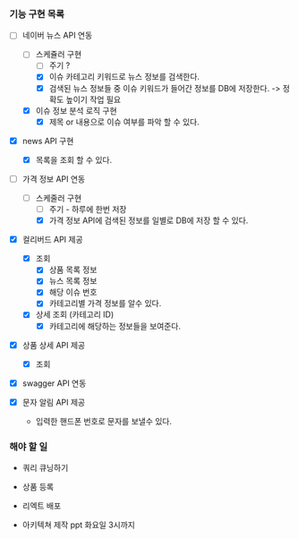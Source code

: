### 기능 구현 목록

- [ ] 네이버 뉴스 API 연동
    - [ ] 스케쥴러 구현
        - [ ] 주기 ?
        - [x] 이슈 카테고리 키워드로 뉴스 정보를 검색한다. 
        - [x] 검색된 뉴스 정보들 중 이슈 키워드가 들어간 정보를 DB에 저장한다.
          -> 정확도 높이기 작업 필요                
    - [x] 이슈 정보 분석 로직 구현
        - [x] 제목 or 내용으로 이슈 여부를 파악 할 수 있다.

- [x] news API 구현
    - [x] 목록을 조회 할 수 있다.
  
- [ ] 가격 정보 API 연동
    - [ ] 스케줄러 구현
        - [ ] 주기 - 하루에 한번 저장
        - [x] 가격 정보 API에 검색된 정보를 일별로 DB에 저장 할 수 있다.
    
- [x] 컬리버드 API 제공
    - [x] 조회
        - [x] 상품 목록 정보
        - [x] 뉴스 목록 정보
        - [x] 해당 이슈 번호
        - [x] 카테고리별 가격 정보를 알수 있다.
    - [x] 상세 조회 (카테고리 ID)
        - [x] 카테고리에 해당하는 정보들을 보여준다. 

- [x] 상품 상세 API 제공
    - [x] 조회
- [x] swagger API 연동

- [x] 문자 알림 API 제공
    - 입력한 핸드폰 번호로 문자를 보낼수 있다.

### 해야 할 일
- 쿼리 큐닝하기
  
- 상품 등록
- 리엑트 배포
  
- 아키텍쳐 제작 ppt 화요일 3시까지